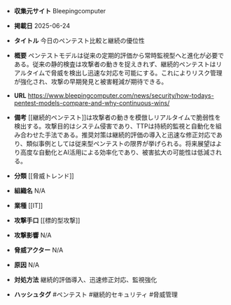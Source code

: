 - **収集元サイト**
Bleepingcomputer

- **掲載日**
2025-06-24

- **タイトル**
今日のペンテスト比較と継続の優位性

- **概要**
ペンテストモデルは従来の定期的評価から常時監視型へと進化が必要である。従来の静的検査は攻撃者の動きを捉えきれず、継続的ペンテストはリアルタイムで脅威を検出し迅速な対応を可能にする。これによりリスク管理が強化され、攻撃の早期発見と被害軽減が期待できる。

- **URL**
https://www.bleepingcomputer.com/news/security/how-todays-pentest-models-compare-and-why-continuous-wins/

- **備考**
[[継続的ペンテスト]]は攻撃者の動きを模倣しリアルタイムで脆弱性を検出する。攻撃目的はシステム侵害であり、TTPは持続的監視と自動化を組み合わせた手法である。推奨対策は継続的評価の導入と迅速な修正対応であり、類似事例としては従来型ペンテストの限界が挙げられる。将来展望はより高度な自動化とAI活用による効率化であり、被害拡大の可能性は低減される。

- **分類**
[[脅威トレンド]]

- **組織名**
N/A

- **業種**
[[IT]]

- **攻撃手口**
[[標的型攻撃]]

- **攻撃影響**
N/A

- **脅威アクター**
N/A

- **原因**
N/A

- **対処方法**
継続的評価導入、迅速修正対応、監視強化

- **ハッシュタグ**
#ペンテスト #継続的セキュリティ #脅威管理
